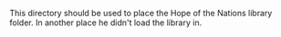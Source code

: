This directory should be used to place the Hope of the Nations library folder. In another place he didn't load the library in.

